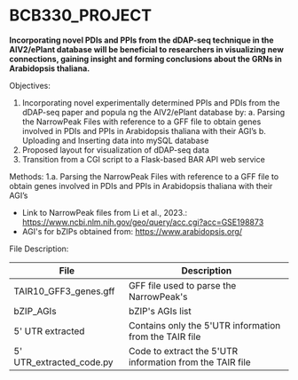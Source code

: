 # BCB330_PROJECT

**Incorporating novel PDIs and PPIs from the dDAP-seq technique in the AIV2/ePlant database will 
be beneficial to researchers in visualizing new connections, gaining insight and forming 
conclusions about the GRNs in Arabidopsis thaliana.**

Objectives: 
1.  Incorporating novel experimentally determined PPIs and PDIs from the dDAP-seq paper and 
popula ng the AIV2/ePlant database by: 
a. Parsing the NarrowPeak Files with reference to a GFF file to obtain genes involved in PDIs 
and PPIs in Arabidopsis thaliana with their AGI’s 
b. Uploading and Inserting data into mySQL database 
2. Proposed layout for visualization of dDAP-seq data 
3. Transition from a CGI script to a Flask-based BAR API web service

Methods: 
1.a. Parsing the NarrowPeak Files with reference to a GFF file to obtain genes involved in PDIs 
and PPIs in Arabidopsis thaliana with their AGI’s 

- Link to NarrowPeak files from Li et al., 2023.: https://www.ncbi.nlm.nih.gov/geo/query/acc.cgi?acc=GSE198873
- AGI's for bZIPs obtained from: https://www.arabidopsis.org/

File	Description:

| File  | Description |
| ------------- | ------------- |
| TAIR10_GFF3_genes.gff  | GFF file used to parse the NarrowPeak's|
| bZIP_AGIs  | bZIP's AGIs list|
| 5' UTR extracted | Contains only the 5'UTR information from the TAIR file |
| 5' UTR_extracted_code.py | Code to extract the 5'UTR information from the TAIR file |



